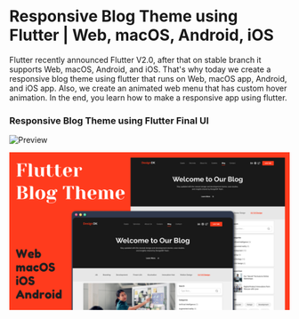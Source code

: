 # Responsive Blog Theme using Flutter | Web, macOS, Android, iOS




Flutter recently announced Flutter V2.0, after that on stable branch it supports Web, macOS, Android, and iOS. That's why today we create a responsive blog theme using flutter that runs on Web, macOS app, Android, and iOS app. Also, we create an animated web menu that has custom hover animation. In the end, you learn how to make a responsive app using flutter.

### Responsive Blog Theme using Flutter Final UI

![Preview](/gif.gif)

![App UI](/ui.png)
